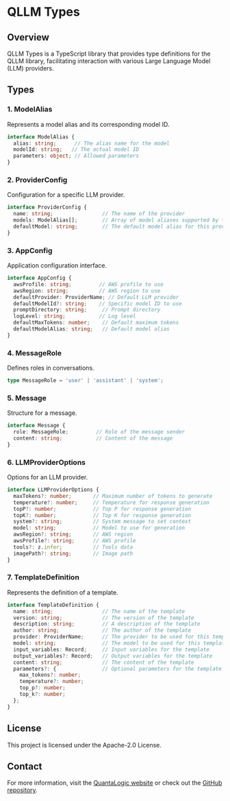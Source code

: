 # QLLM Types

## Overview
QLLM Types is a TypeScript library that provides type definitions for the QLLM library, facilitating interaction with various Large Language Model (LLM) providers.

## Types

### 1. ModelAlias
Represents a model alias and its corresponding model ID.
```typescript
interface ModelAlias {
  alias: string;      // The alias name for the model
  modelId: string;   // The actual model ID
  parameters: object; // Allowed parameters
}
```

### 2. ProviderConfig
Configuration for a specific LLM provider.
```typescript
interface ProviderConfig {
  name: string;                // The name of the provider
  models: ModelAlias[];        // Array of model aliases supported by this provider
  defaultModel: string;        // The default model alias for this provider
}
```

### 3. AppConfig
Application configuration interface.
```typescript
interface AppConfig {
  awsProfile: string;         // AWS profile to use
  awsRegion: string;          // AWS region to use
  defaultProvider: ProviderName; // Default LLM provider
  defaultModelId?: string;    // Specific model ID to use
  promptDirectory: string;     // Prompt directory
  logLevel: string;           // Log level
  defaultMaxTokens: number;    // Default maximum tokens
  defaultModelAlias: string;   // Default model alias
}
```

### 4. MessageRole
Defines roles in conversations.
```typescript
type MessageRole = 'user' | 'assistant' | 'system';
```

### 5. Message
Structure for a message.
```typescript
interface Message {
  role: MessageRole;         // Role of the message sender
  content: string;           // Content of the message
}
```

### 6. LLMProviderOptions
Options for an LLM provider.
```typescript
interface LLMProviderOptions {
  maxTokens?: number;       // Maximum number of tokens to generate
  temperature?: number;     // Temperature for response generation
  topP?: number;            // Top P for response generation
  topK?: number;            // Top K for response generation
  system?: string;          // System message to set context
  model: string;            // Model to use for generation
  awsRegion?: string;       // AWS region
  awsProfile?: string;      // AWS profile
  tools?: z.infer;          // Tools data
  imagePath?: string;       // Image path
}
```

### 7. TemplateDefinition
Represents the definition of a template.
```typescript
interface TemplateDefinition {
  name: string;                // The name of the template
  version: string;             // The version of the template
  description: string;         // A description of the template
  author: string;              // The author of the template
  provider: ProviderName;      // The provider to be used for this template
  model: string;               // The model to be used for this template
  input_variables: Record;     // Input variables for the template
  output_variables?: Record;   // Output variables for the template
  content: string;             // The content of the template
  parameters?: {               // Optional parameters for the template execution
    max_tokens?: number;
    temperature?: number;
    top_p?: number;
    top_k?: number;
  };
}
```

## License
This project is licensed under the Apache-2.0 License.

## Contact
For more information, visit the [QuantaLogic website](https://quantalogic.com) or check out the [GitHub repository](https://github.com/quantalogic/qllm).